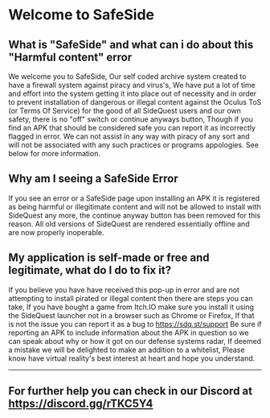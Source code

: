 # Welcome to SafeSide

What is "SafeSide" and what can i do about this "Harmful content" error
----
We welcome you to SafeSide, Our self coded archive system created to have a firewall system against piracy and virus's, We have put a lot of time and effort into the system getting it into place out of necessity and in order to prevent installation of dangerous or illegal content against the Oculus ToS (or Terms Of Service) for the good of all SideQuest users and our own safety, there is no "off" switch or continue anyways button, Though if you find an APK that should be considered safe you can report it as incorrectly flagged in error. We can not assist in any way with piracy of any sort and will not be associated with any such practices or programs appologies. See below for more information.

Why am I seeing a SafeSide Error
----
If you see an error or a SafeSide page upon installing an APK it is registered as being harmful or illegitimate content and will not be allowed to install with SideQuest any more, the continue anyway button has been removed for this reason. All old versions of SideQuest are rendered essentially offline and are now properly inoperable.

My application is self-made or free and legitimate, what do I do to fix it?
----
If you believe you have have received this pop-up in error and are not attempting to install pirated or illegal content then there are steps you can take, If you have bought a game from Itch.IO make sure you install it using the SideQuest launcher not in a browser such as Chrome or Firefox, If that is not the issue you can report it as a bug to https://sdq.st/support 
Be sure if reporting an APK to include information about the APK in question so we can speak about why or how it got on our defense systems radar, If deemed a mistake we will be delighted to make an addition to a whitelist, Please know have virtual reality's best interest at heart and hope you understand.

----
## For further help you can check in our Discord at https://discord.gg/rTKC5Y4
